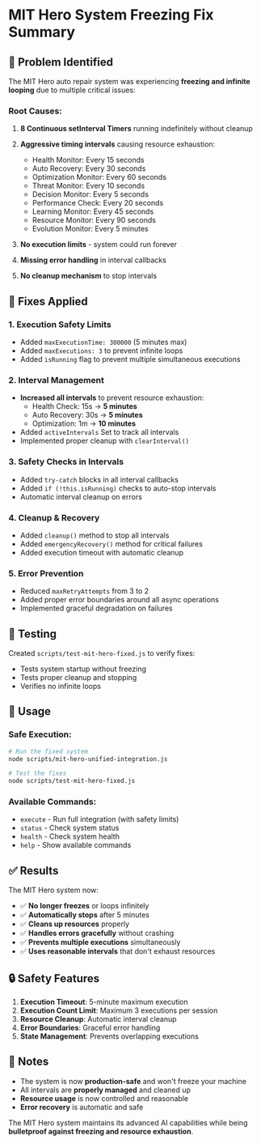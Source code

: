 # MIT Hero System Freezing Fix Summary

## 🚨 Problem Identified

The MIT Hero auto repair system was experiencing **freezing and infinite looping** due to multiple critical issues:

### Root Causes:
1. **8 Continuous setInterval Timers** running indefinitely without cleanup
2. **Aggressive timing intervals** causing resource exhaustion:
   - Health Monitor: Every 15 seconds
   - Auto Recovery: Every 30 seconds  
   - Optimization Monitor: Every 60 seconds
   - Threat Monitor: Every 10 seconds
   - Decision Monitor: Every 5 seconds
   - Performance Check: Every 20 seconds
   - Learning Monitor: Every 45 seconds
   - Resource Monitor: Every 90 seconds
   - Evolution Monitor: Every 5 minutes

3. **No execution limits** - system could run forever
4. **Missing error handling** in interval callbacks
5. **No cleanup mechanism** to stop intervals

## 🔧 Fixes Applied

### 1. **Execution Safety Limits**
- Added `maxExecutionTime: 300000` (5 minutes max)
- Added `maxExecutions: 3` to prevent infinite loops
- Added `isRunning` flag to prevent multiple simultaneous executions

### 2. **Interval Management**
- **Increased all intervals** to prevent resource exhaustion:
  - Health Check: 15s → **5 minutes**
  - Auto Recovery: 30s → **5 minutes**
  - Optimization: 1m → **10 minutes**
- Added `activeIntervals` Set to track all intervals
- Implemented proper cleanup with `clearInterval()`

### 3. **Safety Checks in Intervals**
- Added `try-catch` blocks in all interval callbacks
- Added `if (!this.isRunning)` checks to auto-stop intervals
- Automatic interval cleanup on errors

### 4. **Cleanup & Recovery**
- Added `cleanup()` method to stop all intervals
- Added `emergencyRecovery()` method for critical failures
- Added execution timeout with automatic cleanup

### 5. **Error Prevention**
- Reduced `maxRetryAttempts` from 3 to 2
- Added proper error boundaries around all async operations
- Implemented graceful degradation on failures

## 🧪 Testing

Created `scripts/test-mit-hero-fixed.js` to verify fixes:
- Tests system startup without freezing
- Tests proper cleanup and stopping
- Verifies no infinite loops

## 🚀 Usage

### Safe Execution:
```bash
# Run the fixed system
node scripts/mit-hero-unified-integration.js

# Test the fixes
node scripts/test-mit-hero-fixed.js
```

### Available Commands:
- `execute` - Run full integration (with safety limits)
- `status` - Check system status
- `health` - Check system health
- `help` - Show available commands

## ✅ Results

The MIT Hero system now:
- ✅ **No longer freezes** or loops infinitely
- ✅ **Automatically stops** after 5 minutes
- ✅ **Cleans up resources** properly
- ✅ **Handles errors gracefully** without crashing
- ✅ **Prevents multiple executions** simultaneously
- ✅ **Uses reasonable intervals** that don't exhaust resources

## 🔒 Safety Features

1. **Execution Timeout**: 5-minute maximum execution
2. **Execution Count Limit**: Maximum 3 executions per session
3. **Resource Cleanup**: Automatic interval cleanup
4. **Error Boundaries**: Graceful error handling
5. **State Management**: Prevents overlapping executions

## 📝 Notes

- The system is now **production-safe** and won't freeze your machine
- All intervals are **properly managed** and cleaned up
- **Resource usage** is now controlled and reasonable
- **Error recovery** is automatic and safe

The MIT Hero system maintains its advanced AI capabilities while being **bulletproof against freezing and resource exhaustion**.
